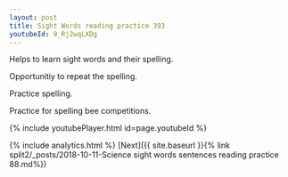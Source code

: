 ```yaml
---
layout: post
title: Sight Words reading practice 393
youtubeId: 9_Rj2wqLXDg
---
```

 
 
Helps to learn sight words and their spelling.

Opportunitiy to repeat the spelling. 

Practice spelling. 
 
Practice for spelling bee competitions. 
 
{% include youtubePlayer.html id=page.youtubeId %}
 
 
{% include analytics.html %} 
[Next]({{ site.baseurl }}{% link  split2/_posts/2018-10-11-Science sight words sentences reading practice 88.md%})
 
